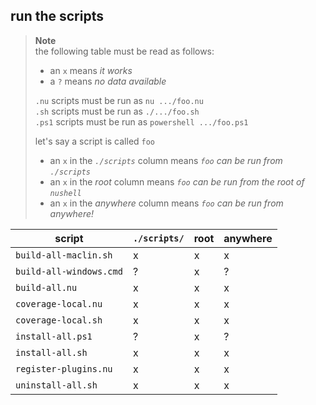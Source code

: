 ## run the scripts

> **Note**  
> the following table must be read as follows:
> - an `x` means *it works*
> - a `?` means *no data available*
>
> `.nu` scripts must be run as `nu .../foo.nu`  
> `.sh` scripts must be run as `./.../foo.sh`  
> `.ps1` scripts must be run as `powershell .../foo.ps1`
>
> let's say a script is called `foo`
> - an `x` in the *`./scripts`* column means *`foo` can be run from `./scripts`*
> - an `x` in the *root* column means *`foo` can be run from the root of `nushell`*
> - an `x` in the *anywhere* column means *`foo` can be run from anywhere!*

| script                  | `./scripts/` | root | anywhere |
| ----------------------- | ------------ | ---- | -------- |
| `build-all-maclin.sh`   | x            | x    | x        |
| `build-all-windows.cmd` | ?            | x    | ?        |
| `build-all.nu`          | x            | x    | x        |
| `coverage-local.nu`     | x            | x    | x        |
| `coverage-local.sh`     | x            | x    | x        |
| `install-all.ps1`       | ?            | x    | ?        |
| `install-all.sh`        | x            | x    | x        |
| `register-plugins.nu`   | x            | x    | x        |
| `uninstall-all.sh`      | x            | x    | x        |

